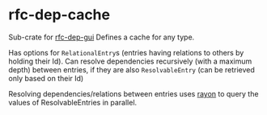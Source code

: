 # rfc-dep-cache

Sub-crate for [rfc-dep-gui](/crates/gui)
Defines a cache for any type.

Has options for `RelationalEntry`s (entries having relations to others by holding their Id).
Can resolve dependencies recursively (with a maximum depth) between entries, if they are also `ResolvableEntry` (can be retrieved only based on their Id)

Resolving dependencies/relations between entries uses [rayon](https://crates.io/crates/rayon) to query the values of ResolvableEntries in parallel.